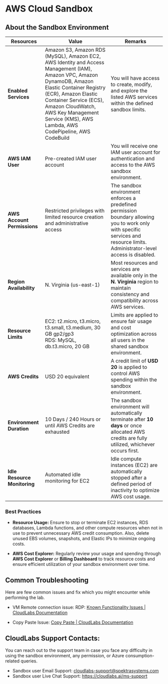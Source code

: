 # AWS Cloud Sandbox

## **About the Sandbox Environment**

| **Resources**                | **Value**                                                                                                                                                                                                                                                                                           | **Remarks**                                                                                                                                                                     |
| ---------------------------- | --------------------------------------------------------------------------------------------------------------------------------------------------------------------------------------------------------------------------------------------------------------------------------------------------- | ------------------------------------------------------------------------------------------------------------------------------------------------------------------------------- |
| **Enabled Services**         | Amazon S3, Amazon RDS (MySQL), Amazon EC2, AWS Identity and Access Management (IAM), Amazon VPC, Amazon DynamoDB, Amazon Elastic Container Registry (ECR), Amazon Elastic Container Service (ECS), Amazon CloudWatch, AWS Key Management Service (KMS), AWS Lambda, AWS CodePipeline, AWS CodeBuild | You will have access to create, modify, and explore the listed AWS services within the defined sandbox limits.                                                                  |
| **AWS IAM User**             | Pre-created IAM user account                                                                                                                                                                                                                                                                        | You will receive one IAM user account for authentication and access to the AWS sandbox environment.                                                                             |
| **AWS Account Permissions**  | Restricted privileges with limited resource creation and administrative access                                                                                                                                                                                                                      | The sandbox environment enforces a predefined permission boundary allowing you to work only with specific services and resource limits. Administrator-level access is disabled. |
| **Region Availability**      | N. Virginia (us-east-1)                                                                                                                                                                                                                                                                             | Most resources and services are available only in the **N. Virginia** region to maintain consistency and compatibility across AWS services.                                     |
| **Resource Limits**          | EC2: t2.micro, t3.micro, t3.small, t3.medium, 30 GB gp2/gp3 <br>RDS: MySQL, db.t3.micro, 20 GB                                                                                                                                                                        | Limits are applied to ensure fair usage and cost optimization across all users in the shared sandbox environment.                                                               |
| **AWS Credits**              | USD 20 equivalent                                                                                                                                                                                                                                                                                   | A credit limit of **USD 20** is applied to control AWS spending within the sandbox environment.                                                                                 |
| **Environment Duration**     | 10 Days / 240 Hours or until AWS Credits are exhausted                                                                                                                                                                                                                                              | The sandbox environment will automatically terminate after **10 days** or once allocated AWS credits are fully utilized, whichever occurs first.                                |
| **Idle Resource Monitoring** | Automated idle monitoring for EC2                                                                                                                                                                                                                                                                   | Idle compute instances (EC2) are automatically stopped after a defined period of inactivity to optimize AWS cost usage.                                                    |                                                                                                                                                                                                                           

### **Best Practices**

- **Resource Usage:**
Ensure to stop or terminate EC2 instances, RDS databases, Lambda functions, and other compute resources when not in use to prevent unnecessary AWS credit consumption. Also, delete unused EBS volumes, snapshots, and Elastic IPs to minimize ongoing costs.

- **AWS Cost Explorer:**
Regularly review your usage and spending through **AWS Cost Explorer** or **Billing Dashboard** to track resource costs and ensure efficient utilization of your sandbox environment over time.

## Common Troubleshooting

Here are few common issues and fix which you might encounter while performing the lab.

- VM Remote connection issue: RDP: [Known Functionality Issues | CloudLabs Documentation](https://docs.cloudlabs.ai/Learner/Troubleshooting/RDP/)

- Copy Paste Issue: [Copy Paste | CloudLabs Documentation](https://docs.cloudlabs.ai/Learner/Troubleshooting/CopyPaste/)

## CloudLabs Support Contacts:
You can reach out to the support team in case you face any difficulty in using the sandbox environment, any permission, or Azure consumption-related queries.

* Sandbox user Email Support:  cloudlabs-support@spektrasystems.com
* Sandbox user Live Chat Support: https://cloudlabs.ai/ms-support
